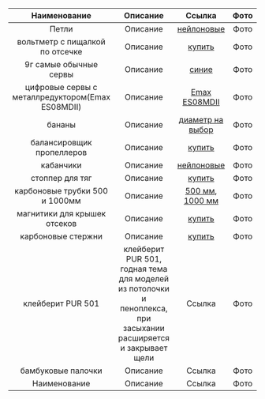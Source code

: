| Наименование | Описание  | Ссылка  | Фото  |
| :-------: | :-----: | :----: | :------: |
| Петли | Описание  | [нейлоновые](http://s.click.aliexpress.com/e/nMhjNGM)  | Фото  |
| вольтметр с пищалкой по отсечке | Описание  | [купить](https://ru.aliexpress.com/item/32720299175.html)  | Фото  |
| 9г самые обычные сервы | Описание  | [синие](http://s.click.aliexpress.com/e/gOBHHC4)  | Фото  |
| цифровые сервы с металлредуктором(Emax ES08MDII) | Описание  | [Emax ES08MDII](https://a.aliexpress.com/_msFwUs6)  | Фото  |
| бананы | Описание  | [диаметр на выбор](http://s.click.aliexpress.com/e/bID3SgLq)  | Фото  |
| балансировщик пропеллеров | Описание  | [купить](http://s.click.aliexpress.com/e/RRQp7hO)  | Фото  |
| кабанчики | Описание  | [нейлоновые](http://s.click.aliexpress.com/e/UIwQLqg)  | Фото  |
| стоппер для тяг | Описание  | [купить](https://a.aliexpress.com/_m0geT5Y)  | Фото  |
| карбоновые трубки 500 и 1000мм | Описание  | [500 мм](https://a.aliexpress.com/_m0ZI1w6), [1000 мм](https://a.aliexpress.com/_mqBfyOO) | Фото  |
| магнитики для крышек отсеков | Описание  | [купить](https://a.aliexpress.com/_mterBHg)  | Фото  |
| карбоновые стержни | Описание  | [купить](https://a.aliexpress.com/_mPUoGtM)  | Фото  |
| клейберит PUR 501 | клейберит PUR 501, годная тема для моделей из потолочки и пеноплекса, при засыхании расширяется и закрывает щели  | Ссылка  | Фото  |
| бамбуковые палочки | Описание  | Ссылка  | Фото  |
| Наименование | Описание  | Ссылка  | Фото  |



